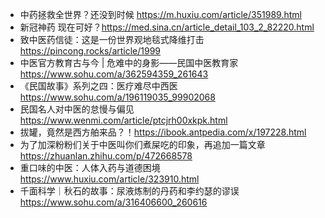 * 中药拯救全世界？还没到时候 https://m.huxiu.com/article/351989.html
* 新冠神药 现在可好？https://med.sina.cn/article_detail_103_2_82220.html
* 致中医药信徒：这是一份世界观地毯式降维打击 https://pincong.rocks/article/1999
* 中医官方教育古与今 | 危难中的身影——民国中医教育家  https://www.sohu.com/a/362594359_261643
* 《民国故事》系列之四：医疗难尽中西医 https://www.sohu.com/a/196119035_99902068
* 民国名人对中医的怠慢与偏见 https://www.wenmi.com/article/ptcjrh00xkpk.html
* 拔罐，竟然是西方舶来品？！https://ibook.antpedia.com/x/197228.html
* 为了加深粉粉们关于中医叫你们煮屎吃的印象，再追加一篇文章 https://zhuanlan.zhihu.com/p/472668578
* 重口味的中医：人体入药与道德困境 https://www.huxiu.com/article/323910.html
* 千面科学｜秋石的故事：尿液炼制的丹药和李约瑟的谬误 https://www.sohu.com/a/316406600_260616
